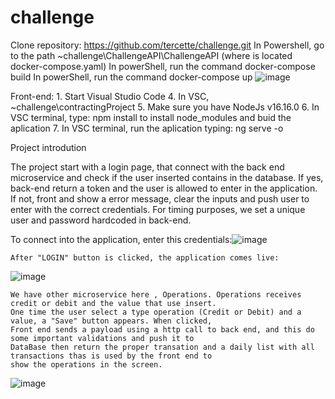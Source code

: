 # challenge

Clone repository: https://github.com/tercette/challenge.git
In Powershell, go to the path ~challenge\ChallengeAPI\ChallengeAPI (where is located docker-compose.yaml)
In powerShell, run the command docker-compose build
In powerShell, run the command docker-compose up
![image](https://user-images.githubusercontent.com/90712354/217625700-be143202-3055-491e-9404-dc583e70c352.png)

Front-end:
	1. Start Visual Studio Code
	4. In VSC, ~challenge\contractingProject
	5. Make sure you have NodeJs v16.16.0 
	6. In VSC terminal, type: npm install to install node_modules and buid the aplication
	7. In VSC terminal, run the aplication typing: ng serve -o

Project introdution

The project start with a login page, that connect with the back end microservice and check if the user inserted contains in the database. If yes, back-end return a token and the user is allowed to enter in the application. If not, front and show a error message, clear the inputs and push user to enter with the correct credentials. For timing purposes, we set a unique user and password hardcoded in back-end. 

To connect into the application, enter this credentials:![image](https://user-images.githubusercontent.com/90712354/217627644-6d241bd7-1a4d-4b37-be56-59be9b65080f.png)

	After "LOGIN" button is clicked, the application comes live:
![image](https://user-images.githubusercontent.com/90712354/217627769-d771ce90-80ff-4fe2-923c-239a02b99304.png)

	We have other microservice here , Operations. Operations receives credit or debit and the value that use insert.
	One time the user select a type operation (Credit or Debit) and a value, a "Save" button appears. When clicked, 
	Front end sends a payload using a http call to back end, and this do some important validations and push it to
	DataBase then return the proper transation and a daily list with all transactions thas is used by the front end to 
	show the operations in the screen. 
	
![image](https://user-images.githubusercontent.com/90712354/217628073-03ddf955-b44f-4c7d-bb7a-6cd78d67ef59.png)


	


